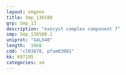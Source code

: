 ```yaml
---
layout: smgene
title: Smp_136580
grp: Smp_13
description: "exocyst complex component 7"
smp: Smp_136580.1
uniprot: "G4LX48"
length:  1968
cdd: "cl03878, pfam03081"
kk: K07195
categories: sm
---
```

